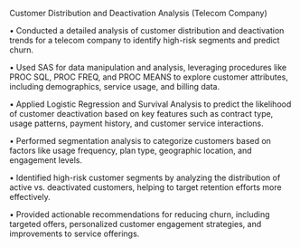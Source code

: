 Customer Distribution and Deactivation Analysis (Telecom Company)

•	Conducted a detailed analysis of customer distribution and deactivation trends for a telecom company to identify high-risk segments and predict churn.

•	Used SAS for data manipulation and analysis, leveraging procedures like PROC SQL, PROC FREQ, and PROC MEANS to explore customer attributes, including demographics, service usage, and billing data.

•	Applied Logistic Regression and Survival Analysis to predict the likelihood of customer deactivation based on key features such as contract type, usage patterns, payment history, and customer service interactions.

•	Performed segmentation analysis to categorize customers based on factors like usage frequency, plan type, geographic location, and engagement levels.

•	Identified high-risk customer segments by analyzing the distribution of active vs. deactivated customers, helping to target retention efforts more effectively.

•	Provided actionable recommendations for reducing churn, including targeted offers, personalized customer engagement strategies, and improvements to service offerings.
